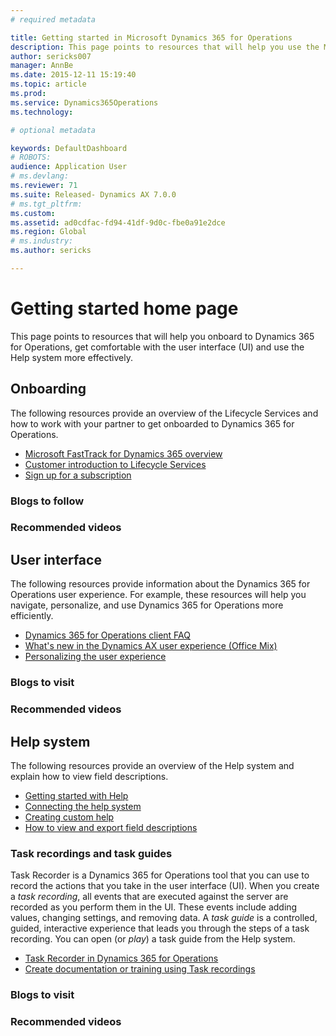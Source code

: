 ```yaml
---
# required metadata

title: Getting started in Microsoft Dynamics 365 for Operations
description: This page points to resources that will help you use the Microsoft Dynamics 365 for Operations user interface (UI) and Help system more effectively.
author: sericks007
manager: AnnBe
ms.date: 2015-12-11 15:19:40
ms.topic: article
ms.prod: 
ms.service: Dynamics365Operations
ms.technology: 

# optional metadata

keywords: DefaultDashboard
# ROBOTS: 
audience: Application User
# ms.devlang: 
ms.reviewer: 71
ms.suite: Released- Dynamics AX 7.0.0
# ms.tgt_pltfrm: 
ms.custom: 
ms.assetid: ad0cdfac-fd94-41df-9d0c-fbe0a91e2dce
ms.region: Global
# ms.industry: 
ms.author: sericks

---
```


# Getting started home page

This page points to resources that will help you onboard to Dynamics 365 for Operations, get comfortable with the user interface (UI) and use the Help system more effectively.

## Onboarding
The following resources provide an overview of the Lifecycle Services and how to work with your partner to get onboarded to Dynamics 365 for Operations.
-   [Microsoft FastTrack for Dynamics 365 overview](https://ax.help.dynamics.com/en/wiki/fasttrack-dynamics-365-overview/)
-   [Customer introduction to Lifecycle Services](http://ax.help.dynamics.com/en/wiki/how-lifecycle-services-for-microsoft-dynamics-ax-works-lcs/)
-   [Sign up for a subscription](http://ax.help.dynamics.com/en/wiki/sign-up-for-a-microsoft-dynamics-rainier-preview-subscription/)

### Blogs to follow

### Recommended videos

## User interface
The following resources provide information about the Dynamics 365 for Operations user experience. For example, these resources will help you navigate, personalize, and use Dynamics 365 for Operations more efficiently.

-   [Dynamics 365 for Operations client FAQ](https://docs.microsoft.com/en-us/dynamics365/operations/core/get-started/client-qa)
-   [What's new in the Dynamics AX user experience (Office Mix)](https://mix.office.com/watch/1ohsrrpsd02e1)
-   [Personalizing the user experience](https://docs.microsoft.com/en-us/dynamics365/operations/core/get-started/personalizing-the-user-experience)

### Blogs to visit

### Recommended videos

## Help system
The following resources provide an overview of the Help system and explain how to view field descriptions.

-   [Getting started with Help](https://docs.microsoft.com/en-us/dynamics365/operations/dev-itpro/system-administration/help-get-started)
-   [Connecting the help system](https://docs.microsoft.com/en-us/dynamics365/operations/dev-itpro/get-started/working-with-help#connecting-the-help-system)
-   [Creating custom help](https://docs.microsoft.com/en-us/dynamics365/operations/dev-itpro/get-started/working-with-help#creating-custom-help)
-   [How to view and export field descriptions](https://docs.microsoft.com/en-us/dynamics365/operations/core/get-started/how-to-view-and-export-field-descriptions)

### Task recordings and task guides

Task Recorder is a Dynamics 365 for Operations tool that you can use to record the actions that you take in the user interface (UI). When you create a *task recording*, all events that are executed against the server are recorded as you perform them in the UI. These events include adding values, changing settings, and removing data. A *task guide* is a controlled, guided, interactive experience that leads you through the steps of a task recording. You can open (or *play*) a task guide from the Help system.

-   [Task Recorder in Dynamics 365 for Operations](https://docs.microsoft.com/en-us/dynamics365/operations/dev-itpro/user-interface/task-recorder-in-ax7)
-   [Create documentation or training using Task recordings](https://docs.microsoft.com/en-us/dynamics365/operations/dev-itpro/user-interface/task-recorder)

### Blogs to visit

### Recommended videos
